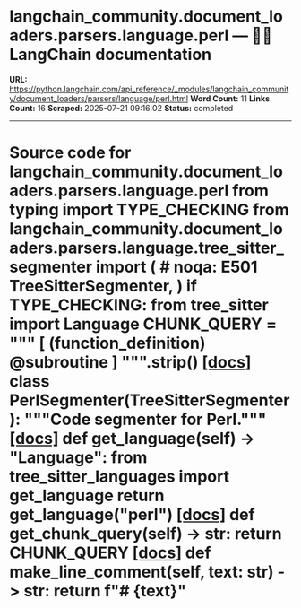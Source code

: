 # langchain_community.document_loaders.parsers.language.perl — 🦜🔗 LangChain  documentation

**URL:** https://python.langchain.com/api_reference/_modules/langchain_community/document_loaders/parsers/language/perl.html
**Word Count:** 11
**Links Count:** 16
**Scraped:** 2025-07-21 09:16:02
**Status:** completed

---

# Source code for langchain\_community.document\_loaders.parsers.language.perl               from typing import TYPE_CHECKING          from langchain_community.document_loaders.parsers.language.tree_sitter_segmenter import (  # noqa: E501         TreeSitterSegmenter,     )          if TYPE_CHECKING:         from tree_sitter import Language               CHUNK_QUERY = """         [             (function_definition) @subroutine         ]     """.strip()                              [[docs]](https://python.langchain.com/api_reference/community/document_loaders/langchain_community.document_loaders.parsers.language.perl.PerlSegmenter.html#langchain_community.document_loaders.parsers.language.perl.PerlSegmenter)     class PerlSegmenter(TreeSitterSegmenter):         """Code segmenter for Perl."""                         [[docs]](https://python.langchain.com/api_reference/community/document_loaders/langchain_community.document_loaders.parsers.language.perl.PerlSegmenter.html#langchain_community.document_loaders.parsers.language.perl.PerlSegmenter.get_language)         def get_language(self) -> "Language":             from tree_sitter_languages import get_language                  return get_language("perl")                                        [[docs]](https://python.langchain.com/api_reference/community/document_loaders/langchain_community.document_loaders.parsers.language.perl.PerlSegmenter.html#langchain_community.document_loaders.parsers.language.perl.PerlSegmenter.get_chunk_query)         def get_chunk_query(self) -> str:             return CHUNK_QUERY                                        [[docs]](https://python.langchain.com/api_reference/community/document_loaders/langchain_community.document_loaders.parsers.language.perl.PerlSegmenter.html#langchain_community.document_loaders.parsers.language.perl.PerlSegmenter.make_line_comment)         def make_line_comment(self, text: str) -> str:             return f"# {text}"